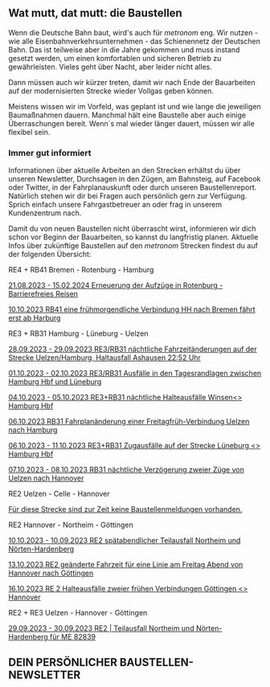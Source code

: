 Wat mutt, dat mutt: die Baustellen
----------

Wenn die Deutsche Bahn baut, wird's auch für *metronom* eng.
Wir nutzen - wie alle Eisenbahnverkehrsunternehmen - das Schienennetz der Deutschen Bahn. Das ist teilweise aber in die Jahre gekommen und muss instand gesetzt werden, um einen komfortablen und sicheren Betrieb zu gewährleisten. Vieles geht über Nacht, aber leider nicht alles.

Dann müssen auch wir kürzer treten, damit wir nach Ende der Bauarbeiten auf der modernisierten Strecke wieder Vollgas geben können.

Meistens wissen wir im Vorfeld, was geplant ist und wie lange die jeweiligen Baumaßnahmen dauern. Manchmal hält eine Baustelle aber auch einige Überraschungen bereit. Wenn´s mal wieder länger dauert, müssen wir alle flexibel sein.

### Immer gut informiert ###

Informationen über aktuelle Arbeiten an den Strecken erhältst du über unseren Newsletter, Durchsagen in den Zügen, am Bahnsteig, auf Facebook oder Twitter, in der Fahrplanauskunft oder durch unseren Baustellenreport. Natürlich stehen wir dir bei Fragen auch persönlich gern zur Verfügung. Sprich einfach unsere Fahrgastbetreuer an oder frag in unserem Kundenzentrum nach.

Damit du von neuen Baustellen nicht überrascht wirst, informieren wir dich schon vor Beginn der Bauarbeiten, so kannst du langfristig planen. Aktuelle Infos über zukünftige Baustellen auf den *metronom* Strecken findest du auf der folgenden Übersicht:

RE4 + RB41 Bremen - Rotenburg - Hamburg

[21.08.2023 - 15.02.2024 Erneuerung der Aufzüge in Rotenburg - Barrierefreies Reisen](https://www.der-metronom.de/baustellen/erneuerung-der-aufzuege-in-rotenburg-barrierefreies-reisen/)

[10.10.2023 RB41 eine frühmorgendliche Verbindung HH nach Bremen fährt erst ab Harburg](https://www.der-metronom.de/baustellen/rb41-eine-fruehmorgendliche-verbindung-hh-nach-bremen-faehrt-erst-ab-harburg/)

RE3 + RB31 Hamburg - Lüneburg - Uelzen

[28.09.2023 - 29.09.2023 RE3/RB31 nächtliche Fahrzeitänderungen auf der Strecke Uelzen/Hamburg, Haltausfall Ashausen 22:52 Uhr](https://www.der-metronom.de/baustellen/re3-rb31-naechtliche-fahrzeitaenderung-dreier-verbindungen-ab-bis-uelzen-und-hamburg/)

[01.10.2023 - 02.10.2023 RE3/RB31 Ausfälle in den Tagesrandlagen zwischen Hamburg Hbf und Lüneburg](https://www.der-metronom.de/baustellen/re3-rb31-ausfaelle-in-den-tagesrandlagen-zwischen-hamburg-hbf-und-lueneburg/)

[04.10.2023 - 05.10.2023 RE3+RB31 nächtliche Halteausfälle Winsen\<\> Hamburg Hbf](https://www.der-metronom.de/baustellen/re3-rb31-naechtliche-halteausfaelle-winsen-hamburg-hbf/)

[06.10.2023 RB31 Fahrplanänderung einer Freitagfrüh-Verbindung Uelzen nach Hamburg](https://www.der-metronom.de/baustellen/rb31-fahrplanaenderung-einer-freitagfrueh-verbindung-uelzen-nach-hamburg/)

[06.10.2023 - 11.10.2023 RE3+RB31 Zugausfälle auf der Strecke Lüneburg \<\> Hamburg Hbf](https://www.der-metronom.de/baustellen/re3-rb31-zugausfaelle-auf-der-strecke-lueneburg-hamburg-hbf/)

[07.10.2023 - 08.10.2023 RB31 nächtliche Verzögerung zweier Züge von Uelzen nach Hannover](https://www.der-metronom.de/baustellen/rb31-naechtliche-verzoegerung-zweier-zuege-von-uelzen-nach-hannover/)

RE2 Uelzen - Celle - Hannover

[Für diese Strecke sind zur Zeit keine Baustellenmeldungen vorhanden.]()

RE2 Hannover - Northeim - Göttingen

[10.10.2023 - 10.09.2023 RE2 spätabendlicher Teilausfall Northeim und Nörten-Hardenberg](https://www.der-metronom.de/baustellen/re2-teilausfall-northeim-und-noerten-hardenberg/)

[13.10.2023 RE2 geänderte Fahrzeit für eine Linie am Freitag Abend von Hannover nach Göttingen](https://www.der-metronom.de/baustellen/re2-geaenderte-fahrzeit-fuer-eine-linie-am-freitag-abend-von-hannover-nach-goettingen/)

[16.10.2023 RE 2 Halteausfälle zweier frühen Verbindungen Göttingen \<\> Hannover](https://www.der-metronom.de/baustellen/re-2-halteausfaelle-zweier-fruehen-verbindungen-goettingen-hannover/)

RE2 + RE3 Uelzen - Hannover - Göttingen

[29.09.2023 - 30.09.2023 RE2 | Teilausfall Northeim und Nörten-Hardenberg für ME 82839](https://www.der-metronom.de/baustellen/re2-teilausfall-northeim-und-noerten-hardenberg-fuer-me-82839-in-der-nacht-29-09-auf-den-30-09-23/)

DEIN PERSÖNLICHER BAUSTELLEN-NEWSLETTER
----------
